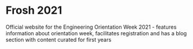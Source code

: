 # Frosh 2021
Official website for the Engineering Orientation Week 2021 - features information about orientation week, facilitates registration and has a blog section with content curated for first years
